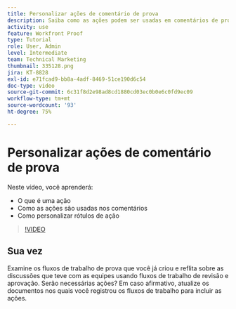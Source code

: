 ```yaml
---
title: Personalizar ações de comentário de prova
description: Saiba como as ações podem ser usadas em comentários de prova. Aprenda a configurar e personalizar rótulos de ação para recursos de revisão.
activity: use
feature: Workfront Proof
type: Tutorial
role: User, Admin
level: Intermediate
team: Technical Marketing
thumbnail: 335128.png
jira: KT-8828
exl-id: e71fcad9-bb8a-4adf-8469-51ce190d6c54
doc-type: video
source-git-commit: 6c31f8d2e98ad8cd1880cd03ec0b0e6c0fd9ec09
workflow-type: tm+mt
source-wordcount: '93'
ht-degree: 75%

---
```


# Personalizar ações de comentário de prova

Neste vídeo, você aprenderá:

* O que é uma ação
* Como as ações são usadas nos comentários
* Como personalizar rótulos de ação

>[!VIDEO](https://video.tv.adobe.com/v/335128/?quality=12&learn=on)

## Sua vez

Examine os fluxos de trabalho de prova que você já criou e reflita sobre as discussões que teve com as equipes usando fluxos de trabalho de revisão e aprovação. Serão necessárias ações? Em caso afirmativo, atualize os documentos nos quais você registrou os fluxos de trabalho para incluir as ações.

